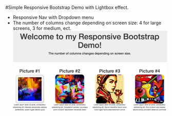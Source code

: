 #Simple Responsive Bootstrap Demo with Lightbox effect.

* Responsive Nav with Dropdown menu
* The number of columns change depending on screen size: 4 for large screens, 3 for medium, ect.
![site](img/site.png)
